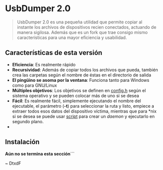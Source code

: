 # UsbDumper 2.0
> UsbDumper 2.0 es una pequeña utilidad que permite copiar al instante los archivos de dispositivos recien conectados, actuando de manera sigilosa. Además que es un fork que trae consigo mismo características para una mayor eficiencia y usabilidad.

## Características de esta versión

* **Eficiencia**: Es realmente rápido
* **Recursividad**: Además de copiar todos los archivos que pueda, también crea las carpetas según el nombre de éstas en el directorio de salida
* **El pingüino se asoma por la ventana**: Funciona tanto para Windows como para GNU/Linux
* **Múltiples objetivos**: Los objetivos se definen en [config.h](config.h) según el sistema operativo y se pueden colocar más de uno si se desea
* **Fácil**: Es realmente fácil, simplemente ejecutando el nombre del ejecutable, el parámetro (**-t**) para seleccionar la ruta y listo, empiece a extraer todos esos datos del dispositivo víctima, mientras que para \*nix si se desea se puede usar [script](install/UsbDumper) para crear un *daemon* y ejecutarlo en segundo plano.
* 

## Instalación

**Aún no se termina esta sección**```

\~ DtxdF
